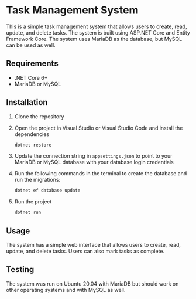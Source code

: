 # Task Management System

This is a simple task management system that allows users to create, read, update, and delete tasks. The system is built using ASP.NET Core and Entity Framework Core. The system uses MariaDB as the database, but MySQL can be used as well.

## Requirements

-   .NET Core 6+
-   MariaDB or MySQL

## Installation

1. Clone the repository
2. Open the project in Visual Studio or Visual Studio Code and install the dependencies

    ```bash
    dotnet restore
    ```

3. Update the connection string in `appsettings.json` to point to your MariaDB or MySQL database with your database login credentials
4. Run the following commands in the terminal to create the database and run the migrations:

    ```bash
    dotnet ef database update
    ```

5. Run the project

    ```bash
    dotnet run
    ```

## Usage

The system has a simple web interface that allows users to create, read, update, and delete tasks. Users can also mark tasks as complete.

## Testing

The system was run on Ubuntu 20.04 with MariaDB but should work on other operating systems and with MySQL as well.
